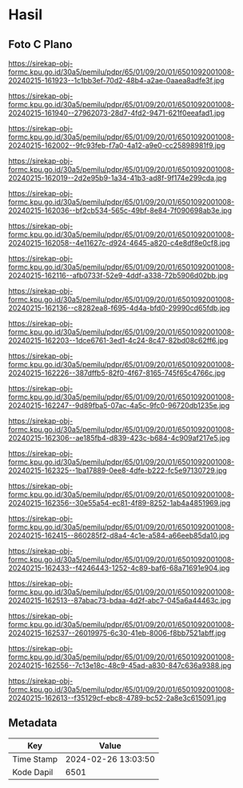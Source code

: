 # Hasil

## Foto C Plano

https://sirekap-obj-formc.kpu.go.id/30a5/pemilu/pdpr/65/01/09/20/01/6501092001008-20240215-161923--1c1bb3ef-70d2-48b4-a2ae-0aaea8adfe3f.jpg

https://sirekap-obj-formc.kpu.go.id/30a5/pemilu/pdpr/65/01/09/20/01/6501092001008-20240215-161940--27962073-28d7-4fd2-9471-621f0eeafad1.jpg

https://sirekap-obj-formc.kpu.go.id/30a5/pemilu/pdpr/65/01/09/20/01/6501092001008-20240215-162002--9fc93feb-f7a0-4a12-a9e0-cc25898981f9.jpg

https://sirekap-obj-formc.kpu.go.id/30a5/pemilu/pdpr/65/01/09/20/01/6501092001008-20240215-162019--2d2e95b9-1a34-41b3-ad8f-9f174e299cda.jpg

https://sirekap-obj-formc.kpu.go.id/30a5/pemilu/pdpr/65/01/09/20/01/6501092001008-20240215-162036--bf2cb534-565c-49bf-8e84-7f090698ab3e.jpg

https://sirekap-obj-formc.kpu.go.id/30a5/pemilu/pdpr/65/01/09/20/01/6501092001008-20240215-162058--4e11627c-d924-4645-a820-c4e8df8e0cf8.jpg

https://sirekap-obj-formc.kpu.go.id/30a5/pemilu/pdpr/65/01/09/20/01/6501092001008-20240215-162116--afb0733f-52e9-4ddf-a338-72b5906d02bb.jpg

https://sirekap-obj-formc.kpu.go.id/30a5/pemilu/pdpr/65/01/09/20/01/6501092001008-20240215-162136--c8282ea8-f695-4d4a-bfd0-29990cd65fdb.jpg

https://sirekap-obj-formc.kpu.go.id/30a5/pemilu/pdpr/65/01/09/20/01/6501092001008-20240215-162203--1dce6761-3ed1-4c24-8c47-82bd08c62ff6.jpg

https://sirekap-obj-formc.kpu.go.id/30a5/pemilu/pdpr/65/01/09/20/01/6501092001008-20240215-162226--387dffb5-82f0-4f67-8165-745f65c4766c.jpg

https://sirekap-obj-formc.kpu.go.id/30a5/pemilu/pdpr/65/01/09/20/01/6501092001008-20240215-162247--9d89fba5-07ac-4a5c-9fc0-96720db1235e.jpg

https://sirekap-obj-formc.kpu.go.id/30a5/pemilu/pdpr/65/01/09/20/01/6501092001008-20240215-162306--ae185fb4-d839-423c-b684-4c909af217e5.jpg

https://sirekap-obj-formc.kpu.go.id/30a5/pemilu/pdpr/65/01/09/20/01/6501092001008-20240215-162325--1ba17889-0ee8-4dfe-b222-fc5e97130729.jpg

https://sirekap-obj-formc.kpu.go.id/30a5/pemilu/pdpr/65/01/09/20/01/6501092001008-20240215-162356--30e55a54-ec81-4f89-8252-1ab4a4851969.jpg

https://sirekap-obj-formc.kpu.go.id/30a5/pemilu/pdpr/65/01/09/20/01/6501092001008-20240215-162415--860285f2-d8a4-4c1e-a584-a66eeb85da10.jpg

https://sirekap-obj-formc.kpu.go.id/30a5/pemilu/pdpr/65/01/09/20/01/6501092001008-20240215-162433--f4246443-1252-4c89-baf6-68a71691e904.jpg

https://sirekap-obj-formc.kpu.go.id/30a5/pemilu/pdpr/65/01/09/20/01/6501092001008-20240215-162513--87abac73-bdaa-4d2f-abc7-045a6a44463c.jpg

https://sirekap-obj-formc.kpu.go.id/30a5/pemilu/pdpr/65/01/09/20/01/6501092001008-20240215-162537--26019975-6c30-41eb-8006-f8bb7521abff.jpg

https://sirekap-obj-formc.kpu.go.id/30a5/pemilu/pdpr/65/01/09/20/01/6501092001008-20240215-162556--7c13e18c-48c9-45ad-a830-847c636a9388.jpg

https://sirekap-obj-formc.kpu.go.id/30a5/pemilu/pdpr/65/01/09/20/01/6501092001008-20240215-162613--f35129cf-ebc8-4789-bc52-2a8e3c615091.jpg


## Metadata

| Key        | Value               |
| ---------- | ------------------- |
| Time Stamp | 2024-02-26 13:03:50 |
| Kode Dapil | 6501                |



